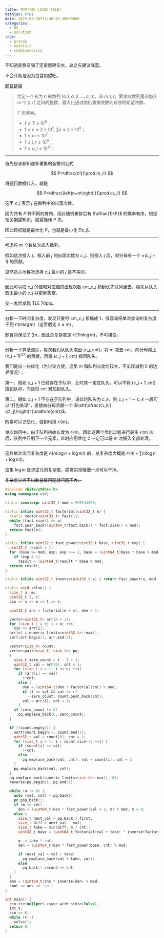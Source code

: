 ```yaml
---
title: 排序问题 (JXOI 2018)
mathjax: true
date: 2025-08-20T15:46:53.360+0800
categories:
  - OI
  - solution
tags:
  - greedy
  - math(oi)
  - combinatorics
---
```


不知道是我变强了还是题确实水，总之先建议降蓝。

不会评紫是因为包含期望吧。

[题目链接](https://www.luogu.com.cn/problem/P4561)

> 给定一个长为 $n$ 的数列 $\left(a\_1,a\_2,\ldots,a\_n\right)$，和 $m,l,r$，要求向数列尾部加入 $m$ 个 $\left[l,r\right]$ 之间的整数，最大化通过随机重排使数列有序的期望次数。
>
> $T$ 次询问。
>
> + $1\leqslant T\leqslant 10^{5}$；
> + $1\leqslant n\leqslant 2\times 10^{5},\sum n\leqslant 2\times 10^{6}$；
> + $1\leqslant m\leqslant 10^{7}$；
> + $1\leqslant l,r\leqslant 10^{9}$；
> + $1\leqslant a\_i\leqslant 10^{9}$；

<!-- more -->

---

首先应该都知道多重集的全排列公式

$$
P=\dfrac{n!}{\prod n\_i!}
$$

将题目数据代入，就是

$$
P=\dfrac{\left(n+m\right)!}{\prod c\_j!}
$$

这里 $c\_j$ 表示 $j$ 在数列中的出现次数。

因为共有 $P$ 种不同的排列，因此随机重排后有 $\dfrac{1}{P}$ 的概率有序，根据相关期望知识，期望操作 $P$ 次。

因此目标就是最大化 $P$，也就是最小化 $\prod c\_j!$。

---

考虑将 $m$ 个数依次插入数列。

假如这次插入 $j$，插入前 $j$ 的出现次数为 $c\_j$，则插入 $j$ 后，对分母有一个 $\times \left(c\_j+1\right)$ 的贡献。

显然贪心地每次选择 $c\_j$ 最小的 $j$ 是不劣的。

---

因此可以把 $c\_j$ 的值和对应值的出现次数 $\mathrm{cnt}\_{c\_j}$ 扔到优先队列里去，每次从队头取出最小的 $c\_j$ 并更新答案。

交一发后发现 TLE 70pts。

---

分析一下时间复杂度，发现只要将 $\mathrm{cnt}\_{c\_j}$ 都搞成 $1$，很容易把单次查询的复杂度干到 $\mathcal O\left(m\log m\right)$（这里假定 $n\leqslant m$）。

题目只保证了 $\sum n$，因此总复杂度是 $\mathcal O\left(Tm\log m\right)$，不可接受。

---

分析一下算法流程，每次我们从队头取出 $\left(c\_j,\mathrm{cnt}\right)$，将 $m$ 减去 $\mathrm{cnt}$，向分母乘上 $\left(c\_j+1\right)^{\mathrm{cnt}}$ 的贡献，再将 $\left(c\_j+1,\mathrm{cnt}\right)$ 插回队头。

我们提出一些优化（为讨论方便，这里 $m$ 和队列长度均较大，不出现减到 $0$ 的边界情况）：

第一，假如 $c\_j+1$ 已经存在于队中，此时其一定在队头，可以不将 $\left(c\_j+1,\mathrm{cnt}\right)$ 插到队中，而是将 $\mathrm{cnt}$ 累加到队头。

第二，假如 $c\_j+1$ 不存在于队列中，设此时队头为 $c\_k$，则 $c\_j+1\sim c\_k$ 一段可以“打包处理”，直接向分母贡献一个 $\left(\dfrac{c\_k!}{c\_j!}\right)^{\mathrm{cnt}}$。

阶乘可以记忆化，做到均摊 $\mathcal O\left(m\right)$。

单次询问中，由于队列初始长度为 $\mathcal O\left(n\right)$，因此这两个优化过程进行最多 $\mathcal O\left(n\right)$ 次后，队列中只剩下一个元素，此时应用优化 $2$ 一定可以将 $m$ 次插入全部处理。

---

这样单次询问复杂度是 $\mathcal O\left(n\left(\log n+\log m\right)\right)$ 的，总复杂度大概是 $\mathcal O\left(m+\sum n\left(\log n+\log m\right)\right)$。

这里 $\log m$ 是求逆元的复杂度，感觉实现精细一点可以干掉。

~~复杂度分析不出数量级问题就问题不大。~~

```cpp
#include <bits/stdc++.h>
using namespace std;

static constexpr uint32_t mod = 998244353;

static inline uint32_t factorial(uint32_t n) {
  static vector<uint32_t> fact{1};
  while (fact.size() <= n)
    fact.push_back((uint64_t)fact.back() * fact.size() % mod);
  return fact[n];
}

static inline uint32_t fast_power(uint32_t base, uint32_t exp) {
  uint32_t result = 1;
  for (base %= mod; exp; exp >>= 1, base = (uint64_t)base * base % mod)
    if (exp & 1)
      result = (uint64_t)result * base % mod;
  return result;
}

static inline uint32_t inverse(uint32_t x) { return fast_power(x, mod - 2); }

static void solve() {
  size_t n, m;
  uint32_t l, r;
  cin >> n >> m >> l >> r;

  uint32_t ans = factorial(n + m), den = 1;

  vector<uint32_t> arr(n + 1);
  for (size_t i = 0; i < n; ++i)
    cin >> arr[i];
  arr[n] = numeric_limits<uint32_t>::max();
  sort(arr.begin(), arr.end());

  vector<size_t> count;
  vector<pair<size_t, size_t>> pq;
  {
    size_t zero_count = r - l + 1;
    uint32_t val = arr[0], cnt = 1;
    for (size_t i = 1; i <= n; ++i)
      if (arr[i] == val)
        ++cnt;
      else {
        den = (uint64_t)den * factorial(cnt) % mod;
        if (l <= val && val <= r)
          --zero_count, count.push_back(cnt);
        val = arr[i], cnt = 1;
      }
    if (zero_count != 0)
      pq.emplace_back(0, zero_count);
  }

  if (!count.empty()) {
    sort(count.begin(), count.end());
    uint32_t val = count[0], cnt = 1;
    for (size_t i = 1; i < count.size(); ++i) {
      if (count[i] == val)
        ++cnt;
      else
        pq.emplace_back(val, cnt), val = count[i], cnt = 1;
    }
    pq.emplace_back(val, cnt);
  }
  pq.emplace_back(numeric_limits<size_t>::max(), 0);
  reverse(pq.begin(), pq.end());

  while (m != 0) {
    auto [val, cnt] = pq.back();
    pq.pop_back();
    if (m <= cnt)
      den = (uint64_t)den * fast_power(val + 1, m) % mod, m = 0;
    else {
      size_t next_val = pq.back().first;
      size_t diff = next_val - val;
      size_t take = min(diff, m / cnt);
      uint32_t base = (uint64_t)factorial(val + take) * inverse(factorial(val)) % mod;

      m -= take * cnt;
      den = (uint64_t)den * fast_power(base, cnt) % mod;

      if (next_val > val + take)
        pq.emplace_back(val + take, cnt);
      else
        pq.back().second += cnt;
    }
  }
  ans = (uint64_t)ans * inverse(den) % mod;
  cout << ans << '\n';
}

int main() {
  cin.tie(nullptr)->sync_with_stdio(false);
  int t;
  cin >> t;
  while (t--)
    solve();
  return 0;
}
```